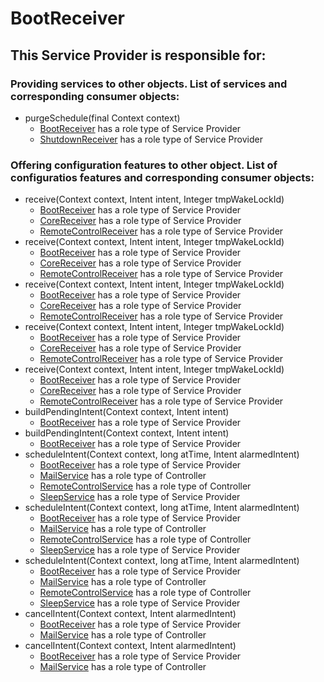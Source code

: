 # BootReceiver
## This Service Provider is responsible for:
### Providing services to other objects. List of services and corresponding consumer objects: 
* purgeSchedule(final Context context)
	* [BootReceiver](../ServiceProviders/BootReceiver.md) has a role type of Service Provider
	* [ShutdownReceiver](../ServiceProviders/ShutdownReceiver.md) has a role type of Service Provider
### Offering configuration features to other object. List of configuratios features and corresponding consumer objects: 
* receive(Context context, Intent intent, Integer tmpWakeLockId)
	* [BootReceiver](../ServiceProviders/BootReceiver.md) has a role type of Service Provider
	* [CoreReceiver](../ServiceProviders/CoreReceiver.md) has a role type of Service Provider
	* [RemoteControlReceiver](../ServiceProviders/RemoteControlReceiver.md) has a role type of Service Provider
* receive(Context context, Intent intent, Integer tmpWakeLockId)
	* [BootReceiver](../ServiceProviders/BootReceiver.md) has a role type of Service Provider
	* [CoreReceiver](../ServiceProviders/CoreReceiver.md) has a role type of Service Provider
	* [RemoteControlReceiver](../ServiceProviders/RemoteControlReceiver.md) has a role type of Service Provider
* receive(Context context, Intent intent, Integer tmpWakeLockId)
	* [BootReceiver](../ServiceProviders/BootReceiver.md) has a role type of Service Provider
	* [CoreReceiver](../ServiceProviders/CoreReceiver.md) has a role type of Service Provider
	* [RemoteControlReceiver](../ServiceProviders/RemoteControlReceiver.md) has a role type of Service Provider
* receive(Context context, Intent intent, Integer tmpWakeLockId)
	* [BootReceiver](../ServiceProviders/BootReceiver.md) has a role type of Service Provider
	* [CoreReceiver](../ServiceProviders/CoreReceiver.md) has a role type of Service Provider
	* [RemoteControlReceiver](../ServiceProviders/RemoteControlReceiver.md) has a role type of Service Provider
* receive(Context context, Intent intent, Integer tmpWakeLockId)
	* [BootReceiver](../ServiceProviders/BootReceiver.md) has a role type of Service Provider
	* [CoreReceiver](../ServiceProviders/CoreReceiver.md) has a role type of Service Provider
	* [RemoteControlReceiver](../ServiceProviders/RemoteControlReceiver.md) has a role type of Service Provider
* buildPendingIntent(Context context, Intent intent)
	* [BootReceiver](../ServiceProviders/BootReceiver.md) has a role type of Service Provider
* buildPendingIntent(Context context, Intent intent)
	* [BootReceiver](../ServiceProviders/BootReceiver.md) has a role type of Service Provider
* scheduleIntent(Context context, long atTime, Intent alarmedIntent)
	* [BootReceiver](../ServiceProviders/BootReceiver.md) has a role type of Service Provider
	* [MailService](../Controllers/MailService.md) has a role type of Controller
	* [RemoteControlService](../Controllers/RemoteControlService.md) has a role type of Controller
	* [SleepService](../ServiceProviders/SleepService.md) has a role type of Service Provider
* scheduleIntent(Context context, long atTime, Intent alarmedIntent)
	* [BootReceiver](../ServiceProviders/BootReceiver.md) has a role type of Service Provider
	* [MailService](../Controllers/MailService.md) has a role type of Controller
	* [RemoteControlService](../Controllers/RemoteControlService.md) has a role type of Controller
	* [SleepService](../ServiceProviders/SleepService.md) has a role type of Service Provider
* scheduleIntent(Context context, long atTime, Intent alarmedIntent)
	* [BootReceiver](../ServiceProviders/BootReceiver.md) has a role type of Service Provider
	* [MailService](../Controllers/MailService.md) has a role type of Controller
	* [RemoteControlService](../Controllers/RemoteControlService.md) has a role type of Controller
	* [SleepService](../ServiceProviders/SleepService.md) has a role type of Service Provider
* cancelIntent(Context context, Intent alarmedIntent)
	* [BootReceiver](../ServiceProviders/BootReceiver.md) has a role type of Service Provider
	* [MailService](../Controllers/MailService.md) has a role type of Controller
* cancelIntent(Context context, Intent alarmedIntent)
	* [BootReceiver](../ServiceProviders/BootReceiver.md) has a role type of Service Provider
	* [MailService](../Controllers/MailService.md) has a role type of Controller
